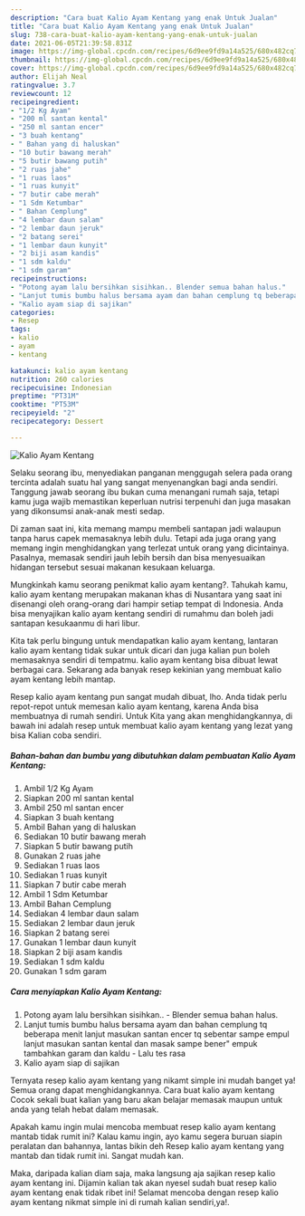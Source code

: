 ```yaml
---
description: "Cara buat Kalio Ayam Kentang yang enak Untuk Jualan"
title: "Cara buat Kalio Ayam Kentang yang enak Untuk Jualan"
slug: 738-cara-buat-kalio-ayam-kentang-yang-enak-untuk-jualan
date: 2021-06-05T21:39:58.831Z
image: https://img-global.cpcdn.com/recipes/6d9ee9fd9a14a525/680x482cq70/kalio-ayam-kentang-foto-resep-utama.jpg
thumbnail: https://img-global.cpcdn.com/recipes/6d9ee9fd9a14a525/680x482cq70/kalio-ayam-kentang-foto-resep-utama.jpg
cover: https://img-global.cpcdn.com/recipes/6d9ee9fd9a14a525/680x482cq70/kalio-ayam-kentang-foto-resep-utama.jpg
author: Elijah Neal
ratingvalue: 3.7
reviewcount: 12
recipeingredient:
- "1/2 Kg Ayam"
- "200 ml santan kental"
- "250 ml santan encer"
- "3 buah kentang"
- " Bahan yang di haluskan"
- "10 butir bawang merah"
- "5 butir bawang putih"
- "2 ruas jahe"
- "1 ruas laos"
- "1 ruas kunyit"
- "7 butir cabe merah"
- "1 Sdm Ketumbar"
- " Bahan Cemplung"
- "4 lembar daun salam"
- "2 lembar daun jeruk"
- "2 batang serei"
- "1 lembar daun kunyit"
- "2 biji asam kandis"
- "1 sdm kaldu"
- "1 sdm garam"
recipeinstructions:
- "Potong ayam lalu bersihkan sisihkan.. Blender semua bahan halus."
- "Lanjut tumis bumbu halus bersama ayam dan bahan cemplung tq beberapa menit lanjut masukan santan encer tq sebentar sampe empul lanjut masukan santan kental dan masak sampe bener&#34; empuk tambahkan garam dan kaldu Lalu tes rasa"
- "Kalio ayam siap di sajikan"
categories:
- Resep
tags:
- kalio
- ayam
- kentang

katakunci: kalio ayam kentang 
nutrition: 260 calories
recipecuisine: Indonesian
preptime: "PT31M"
cooktime: "PT53M"
recipeyield: "2"
recipecategory: Dessert

---
```



![Kalio Ayam Kentang](https://img-global.cpcdn.com/recipes/6d9ee9fd9a14a525/680x482cq70/kalio-ayam-kentang-foto-resep-utama.jpg)

Selaku seorang ibu, menyediakan panganan menggugah selera pada orang tercinta adalah suatu hal yang sangat menyenangkan bagi anda sendiri. Tanggung jawab seorang ibu bukan cuma menangani rumah saja, tetapi kamu juga wajib memastikan keperluan nutrisi terpenuhi dan juga masakan yang dikonsumsi anak-anak mesti sedap.

Di zaman  saat ini, kita memang mampu membeli santapan jadi walaupun tanpa harus capek memasaknya lebih dulu. Tetapi ada juga orang yang memang ingin menghidangkan yang terlezat untuk orang yang dicintainya. Pasalnya, memasak sendiri jauh lebih bersih dan bisa menyesuaikan hidangan tersebut sesuai makanan kesukaan keluarga. 



Mungkinkah kamu seorang penikmat kalio ayam kentang?. Tahukah kamu, kalio ayam kentang merupakan makanan khas di Nusantara yang saat ini disenangi oleh orang-orang dari hampir setiap tempat di Indonesia. Anda bisa menyajikan kalio ayam kentang sendiri di rumahmu dan boleh jadi santapan kesukaanmu di hari libur.

Kita tak perlu bingung untuk mendapatkan kalio ayam kentang, lantaran kalio ayam kentang tidak sukar untuk dicari dan juga kalian pun boleh memasaknya sendiri di tempatmu. kalio ayam kentang bisa dibuat lewat berbagai cara. Sekarang ada banyak resep kekinian yang membuat kalio ayam kentang lebih mantap.

Resep kalio ayam kentang pun sangat mudah dibuat, lho. Anda tidak perlu repot-repot untuk memesan kalio ayam kentang, karena Anda bisa membuatnya di rumah sendiri. Untuk Kita yang akan menghidangkannya, di bawah ini adalah resep untuk membuat kalio ayam kentang yang lezat yang bisa Kalian coba sendiri.

<!--inarticleads1-->

##### Bahan-bahan dan bumbu yang dibutuhkan dalam pembuatan Kalio Ayam Kentang:

1. Ambil 1/2 Kg Ayam
1. Siapkan 200 ml santan kental
1. Ambil 250 ml santan encer
1. Siapkan 3 buah kentang
1. Ambil  Bahan yang di haluskan
1. Sediakan 10 butir bawang merah
1. Siapkan 5 butir bawang putih
1. Gunakan 2 ruas jahe
1. Sediakan 1 ruas laos
1. Sediakan 1 ruas kunyit
1. Siapkan 7 butir cabe merah
1. Ambil 1 Sdm Ketumbar
1. Ambil  Bahan Cemplung
1. Sediakan 4 lembar daun salam
1. Sediakan 2 lembar daun jeruk
1. Siapkan 2 batang serei
1. Gunakan 1 lembar daun kunyit
1. Siapkan 2 biji asam kandis
1. Sediakan 1 sdm kaldu
1. Gunakan 1 sdm garam




<!--inarticleads2-->

##### Cara menyiapkan Kalio Ayam Kentang:

1. Potong ayam lalu bersihkan sisihkan.. - Blender semua bahan halus.
1. Lanjut tumis bumbu halus bersama ayam dan bahan cemplung tq beberapa menit lanjut masukan santan encer tq sebentar sampe empul lanjut masukan santan kental dan masak sampe bener&#34; empuk tambahkan garam dan kaldu - Lalu tes rasa
1. Kalio ayam siap di sajikan




Ternyata resep kalio ayam kentang yang nikamt simple ini mudah banget ya! Semua orang dapat menghidangkannya. Cara buat kalio ayam kentang Cocok sekali buat kalian yang baru akan belajar memasak maupun untuk anda yang telah hebat dalam memasak.

Apakah kamu ingin mulai mencoba membuat resep kalio ayam kentang mantab tidak rumit ini? Kalau kamu ingin, ayo kamu segera buruan siapin peralatan dan bahannya, lantas bikin deh Resep kalio ayam kentang yang mantab dan tidak rumit ini. Sangat mudah kan. 

Maka, daripada kalian diam saja, maka langsung aja sajikan resep kalio ayam kentang ini. Dijamin kalian tak akan nyesel sudah buat resep kalio ayam kentang enak tidak ribet ini! Selamat mencoba dengan resep kalio ayam kentang nikmat simple ini di rumah kalian sendiri,ya!.

